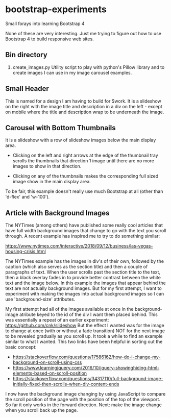 # bootstrap-experiments
Small forays into learning Bootstrap 4

None of these are very interesting. Just me trying to figure out how to use Bootstrap 4 to build responsive web sites.

## Bin directory

1) create_images.py Utility script to play with python's Pillow library and to create images I can use in my image carousel examples.

## Small Header

This is named for a design I am having to build for $work. It is a slideshow on the right with the image title and description in a div on the left - except on mobile where the title and description wrap to be underneath the image.


## Carousel with Bottom Thumbnails

It is a slideshow with a row of slideshow images below the main display area.

* Clicking on the left and right arrows at the edge of the thumbnail tray scrolls the thumbnails that direction 1 image until there are no more images to show in that direction.

* Clicking on any of the thumbnails makes the corresponding full sized image show in the main display area.

To be fair, this example doesn't really use much Bootstrap at all (other than 'd-flex' and 'w-100').

## Article with Background Images

The NYTimes (among others) have published some really cool articles that have full width background images that change to go with the text you scroll through. A recent example has inspired me to try to do something similar:

https://www.nytimes.com/interactive/2018/09/12/business/las-vegas-housing-crisis.html

The NYTimes example has the images in div's of their own, followed by the caption (which also serves as the section title) and then a couple of paragraphs of text. When the user scrolls past the section title to the text, then a black overlay fades in to provide better contrast between the white text and the image below. In this example the images that appear behind the text are not actually background images. But for my first attempt, I want to experiment with making the images into actual background images so I can use 'background-size' attributes.

My first attempt had all of the images available at once in the background-image atribute keyed to the id of the div I want them placed behind. This was essentially a repeat of an earlier experiment: https://github.com/cnk/slideshow But the effect I wanted was for the image to change at once (with or without a fade transition) NOT for the next image to be revealed gradually as you scroll up. It took a while to find an example similar to what I wanted. This two links have been helpful in sorting out the basic concept:
* https://stackoverflow.com/questions/17586162/how-do-i-change-my-background-on-scroll-using-css
* https://www.learningjquery.com/2016/10/jquery-showinghiding-html-elements-based-on-scroll-position
* https://stackoverflow.com/questions/34317110/full-background-image-initially-fixed-then-scrolls-when-div-content-ends

I now have the background image changing by using JavaScript to compare the scroll position of the page with the position of the top of the viewport. So far it only works in the forward direction. Next: make the image change when you scroll back up the page.
